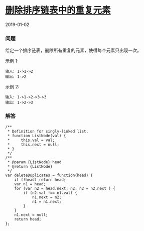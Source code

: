 # [删除排序链表中的重复元素](https://leetcode-cn.com/problems/remove-duplicates-from-sorted-list)
2019-01-02
### 问题

给定一个排序链表，删除所有重复的元素，使得每个元素只出现一次。

示例 1:

```
输入: 1->1->2
输出: 1->2
```
示例 2:

```
输入: 1->1->2->3->3
输出: 1->2->3
```

### 解答

```
/**
 * Definition for singly-linked list.
 * function ListNode(val) {
 *     this.val = val;
 *     this.next = null;
 * }
 */
/**
 * @param {ListNode} head
 * @return {ListNode}
 */
var deleteDuplicates = function(head) {
    if (!head) return head;
    var n1 = head;
    for (var n2 = head.next; n2; n2 = n2.next ) {
        if (n2.val !== n1.val) {
            n1.next = n2;
            n1 = n1.next;
        }
    }
    n1.next = null;
    return head;
};
```

